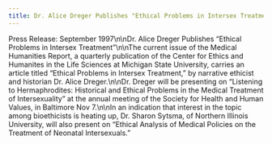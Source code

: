 ```yaml
---
title: Dr. Alice Dreger Publishes "Ethical Problems in Intersex Treatment"
---
```


Press Release: September 1997\n\nDr. Alice Dreger Publishes &#8220;Ethical Problems in Intersex Treatment&#8221;\n\nThe current issue of the Medical Humanities Report, a quarterly publication of the Center for Ethics and Humanites in the Life Sciences at Michigan State University, carries an article titled &#8220;Ethical Problems in Intersex Treatment,&#8221; by narrative ethicist and historian Dr. Alice Dreger.\n\nDr. Dreger will be presenting on &#8220;Listening to Hermaphrodites: Historical and Ethical Problems in the Medical Treatment of Intersexuality&#8221; at the annual meeting of the Society for Health and Human Values, in Baltimore Nov 7.\n\nIn an indication that interest in the topic among bioethicists is heating up, Dr. Sharon Sytsma, of Northern Illinois University, will also present on &#8220;Ethical Analysis of Medical Policies on the Treatment of Neonatal Intersexuals.&#8221;